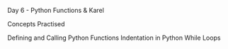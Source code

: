 Day 6 - Python Functions & Karel

Concepts Practised


Defining and Calling Python Functions
Indentation in Python
While Loops
